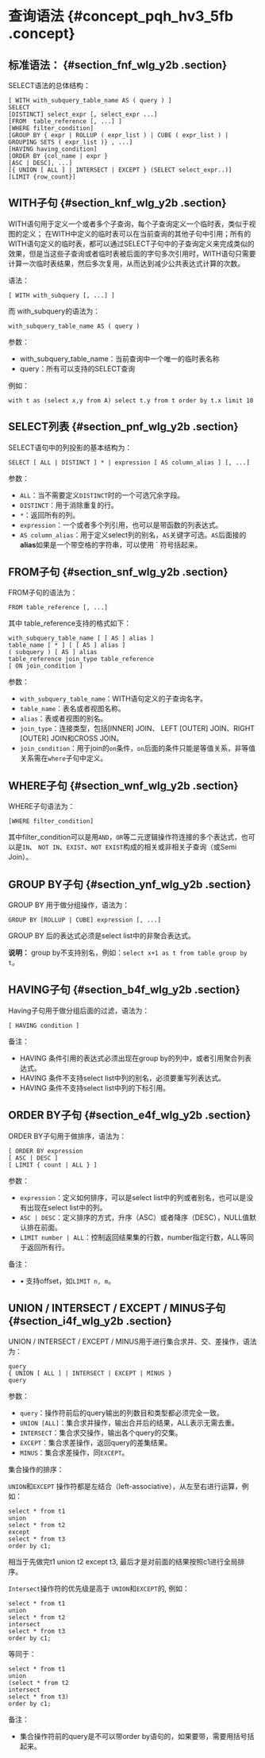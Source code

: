 # 查询语法 {#concept_pqh_hv3_5fb .concept}

## 标准语法： {#section_fnf_wlg_y2b .section}

SELECT语法的总体结构：

```
[ WITH with_subquery_table_name AS ( query ) ]
SELECT
[DISTINCT] select_expr [, select_expr ...]
[FROM  table_reference [, ...] ]
[WHERE filter_condition]
[GROUP BY { expr | ROLLUP ( expr_list ) | CUBE ( expr_list ) | GROUPING SETS ( expr_list )} , ...]
[HAVING having_condition]
[ORDER BY {col_name | expr }
[ASC | DESC], ...]
[{ UNION [ ALL ] | INTERSECT | EXCEPT } (SELECT select_expr..)]
[LIMIT {row_count}]
```

## WITH子句 {#section_knf_wlg_y2b .section}

WITH语句用于定义一个或者多个子查询，每个子查询定义一个临时表，类似于视图的定义； 在WITH中定义的临时表可以在当前查询的其他子句中引用；所有的WITH语句定义的临时表，都可以通过SELECT子句中的子查询定义来完成类似的效果，但是当这些子查询或者临时表被后面的字句多次引用时，WITH语句只需要计算一次临时表结果，然后多次复用，从而达到减少公共表达式计算的次数。

语法：

```
[ WITH with_subquery [, ...] ]
```

而 with\_subquery的语法为：

```
with_subquery_table_name AS ( query )
```

参数：

-   with\_subquery\_table\_name：当前查询中一个唯一的临时表名称
-   query：所有可以支持的SELECT查询

例如：

```
with t as (select x,y from A) select t.y from t order by t.x limit 10
```

## SELECT列表 {#section_pnf_wlg_y2b .section}

SELECT语句中的列投影的基本结构为：

```
SELECT [ ALL | DISTINCT ] * | expression [ AS column_alias ] [, ...]
```

参数：

-   `ALL`：当不需要定义`DISTINCT`时的一个可选冗余字段。
-   `DISTINCT`：用于消除重复的行。
-   `*`：返回所有的列。
-   `expression`：一个或者多个列引用，也可以是带函数的列表达式。
-   `AS column_alias`：用于定义select列的别名，`AS`关键字可选。`AS`后面接的**alias**如果是一个带空格的字符串，可以使用 \` 符号括起来。

## FROM子句 {#section_snf_wlg_y2b .section}

FROM子句的语法为：

```
FROM table_reference [, ...]
```

其中 table\_reference支持的格式如下：

```
with_subquery_table_name [ [ AS ] alias ]
table_name [ * ] [ [ AS ] alias ]
( subquery ) [ AS ] alias 
table_reference join_type table_reference
[ ON join_condition ]
```

参数：

-   `with_subquery_table_name`：WITH语句定义的子查询名字。
-   `table_name`：表名或者视图名称。
-   `alias`：表或者视图的别名。
-   `join_type`：连接类型，包括\[INNER\] JOIN、 LEFT \[OUTER\] JOIN、RIGHT \[OUTER\] JOIN和CROSS JOIN。
-   `join_condition`：用于join的`on`条件，`on`后面的条件只能是等值关系，非等值关系需在`where`子句中定义。

## WHERE子句 {#section_wnf_wlg_y2b .section}

WHERE子句语法为：

```
[WHERE filter_condition]
```

其中filter\_condition可以是用`AND`，`OR`等二元逻辑操作符连接的多个表达式，也可以是`IN`、 `NOT IN`、`EXIST`、`NOT EXIST`构成的相关或非相关子查询（或Semi Join）。

## GROUP BY子句 {#section_ynf_wlg_y2b .section}

GROUP BY 用于做分组操作，语法为：

```
GROUP BY [ROLLUP | CUBE] expression [, ...]
```

GROUP BY 后的表达式必须是select list中的非聚合表达式。

**说明：** group by不支持别名，例如：`select x+1 as t from table group by t`。

## HAVING子句 {#section_b4f_wlg_y2b .section}

Having子句用于做分组后面的过滤，语法为：

```
[ HAVING condition ]
```

备注：

-   HAVING 条件引用的表达式必须出现在group by的列中，或者引用聚合列表达式。
-   HAVING 条件不支持select list中列的别名，必须要重写列表达式。
-   HAVING 条件不支持select list中列的下标引用。

## ORDER BY子句 {#section_e4f_wlg_y2b .section}

ORDER BY子句用于做排序，语法为：

```
[ ORDER BY expression
[ ASC | DESC ]
[ LIMIT { count | ALL } ]
```

参数：

-   `expression`：定义如何排序，可以是select list中的列或者别名，也可以是没有出现在select list中的列。
-   `ASC | DESC`：定义排序的方式，升序（ASC）或者降序（DESC），NULL值默认排在前面。
-   `LIMIT number | ALL`：控制返回结果集的行数，number指定行数，ALL等同于返回所有行。

备注：

-   • 支持offset，如`LIMIT n, m`。

## UNION / INTERSECT / EXCEPT / MINUS子句 {#section_i4f_wlg_y2b .section}

UNION / INTERSECT / EXCEPT / MINUS用于进行集合求并、交、差操作，语法为：

```
query
{ UNION [ ALL ] | INTERSECT | EXCEPT | MINUS }
query
```

参数：

-   `query`：操作符前后的query输出的列数目和类型都必须完全一致。
-   `UNION [ALL]`：集合求并操作，输出合并后的结果，ALL表示无需去重。
-   `INTERSECT`：集合求交操作，输出各个query的交集。
-   `EXCEPT`：集合求差操作，返回query的差集结果。
-   `MINUS`：集合求差操作，同`EXCEPT`。

集合操作的排序：

`UNION`和`EXCEPT` 操作符都是左结合（left-associative），从左至右进行运算，例如：

```
select * from t1
union
select * from t2
except
select * from t3
order by c1;
```

相当于先做完t1 union t2 except t3, 最后才是对前面的结果按照c1进行全局排序。

`Intersect`操作符的优先级是高于 `UNION`和`EXCEPT`的, 例如：

```
select * from t1
union
select * from t2
intersect
select * from t3
order by c1;
```

等同于：

```
select * from t1
union
(select * from t2
intersect
select * from t3)
order by c1;
```

备注：

-   集合操作符前的query是不可以带order by语句的，如果要带，需要用括号括起来。

